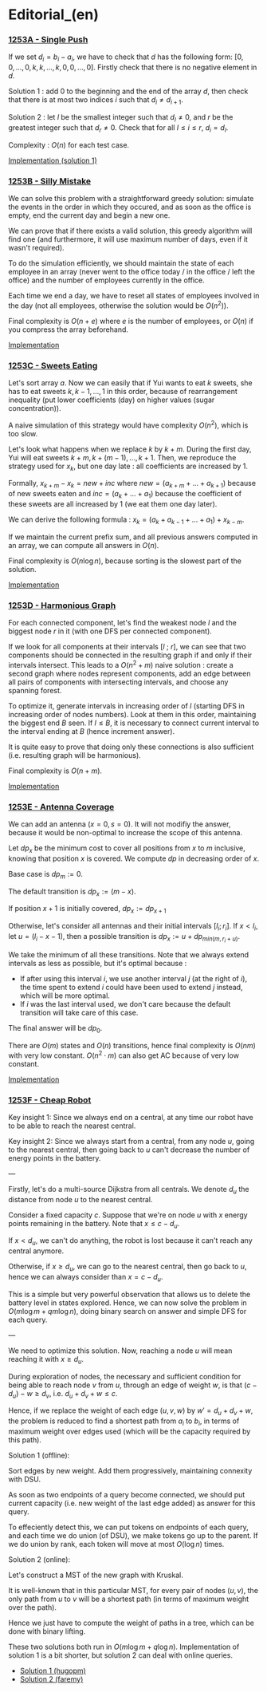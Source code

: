 # Editorial_(en)


### [1253A - Single Push](../problems/A._Single_Push.md "Codeforces Round 600 (Div. 2)")

If we set $d_i = b_i - a_i$, we have to check that $d$ has the following form: $[0, 0, \ldots, 0, k, k, \ldots, k, 0, 0, \ldots, 0]$. Firstly check that there is no negative element in $d$.

Solution 1 : add $0$ to the beginning and the end of the array $d$, then check that there is at most two indices $i$ such that $d_i \neq d_{i+1}$.

Solution 2 : let $l$ be the smallest integer such that $d_l \neq 0$, and $r$ be the greatest integer such that $d_r \neq 0$. Check that for all $l \le i \le r$, $d_i = d_l$.

Complexity : $O(n)$ for each test case.

[Implementation (solution 1)](https://codeforces.com/https://pastebin.com/TCAqg38G)

 
### [1253B - Silly Mistake](../problems/B._Silly_Mistake.md "Codeforces Round 600 (Div. 2)")

We can solve this problem with a straightforward greedy solution: simulate the events in the order in which they occured, and as soon as the office is empty, end the current day and begin a new one.

We can prove that if there exists a valid solution, this greedy algorithm will find one (and furthermore, it will use maximum number of days, even if it wasn't required).

To do the simulation efficiently, we should maintain the state of each employee in an array (never went to the office today / in the office / left the office) and the number of employees currently in the office.

Each time we end a day, we have to reset all states of employees involved in the day (not all employees, otherwise the solution would be $O(n^2)$).

Final complexity is $O(n + e)$ where $e$ is the number of employees, or $O(n)$ if you compress the array beforehand.

[Implementation](https://codeforces.com/https://pastebin.com/whyCzpvV)

 
### [1253C - Sweets Eating](../problems/C._Sweets_Eating.md "Codeforces Round 600 (Div. 2)")

Let's sort array $a$. Now we can easily that if Yui wants to eat $k$ sweets, she has to eat sweets $k, k-1, \ldots, 1$ in this order, because of rearrangement inequality (put lower coefficients (day) on higher values (sugar concentration)).

A naive simulation of this strategy would have complexity $O(n^2)$, which is too slow.

Let's look what happens when we replace $k$ by $k+m$. During the first day, Yui will eat sweets $k+m, k+(m-1), \ldots, k+1$. Then, we reproduce the strategy used for $x_k$, but one day late : all coefficients are increased by $1$. 

Formally, $x_{k+m} - x_k = new + inc$ where $new = (a_{k+m} + \ldots + a_{k+1})$ because of new sweets eaten and $inc = (a_k + \ldots + a_1)$ because the coefficient of these sweets are all increased by $1$ (we eat them one day later).

We can derive the following formula : $x_k = (a_k + a_{k-1} + \ldots + a_1) + x_{k-m}$.

If we maintain the current prefix sum, and all previous answers computed in an array, we can compute all answers in $O(n)$.

Final complexity is $O(n \log n)$, because sorting is the slowest part of the solution.

[Implementation](https://codeforces.com/https://pastebin.com/3hZLq6sP)

 
### [1253D - Harmonious Graph](../problems/D._Harmonious_Graph.md "Codeforces Round 600 (Div. 2)")

For each connected component, let's find the weakest node $l$ and the biggest node $r$ in it (with one DFS per connected component).

If we look for all components at their intervals $[l\ ;\ r]$, we can see that two components should be connected in the resulting graph if and only if their intervals intersect. This leads to a $O(n^2 + m)$ naive solution : create a second graph where nodes represent components, add an edge between all pairs of components with intersecting intervals, and choose any spanning forest.

To optimize it, generate intervals in increasing order of $l$ (starting DFS in increasing order of nodes numbers). Look at them in this order, maintaining the biggest end $B$ seen. If $l \le B$, it is necessary to connect current interval to the interval ending at $B$ (hence increment answer).

It is quite easy to prove that doing only these connections is also sufficient (i.e. resulting graph will be harmonious).

Final complexity is $O(n + m)$.

[Implementation](https://codeforces.com/https://pastebin.com/Heb9bF7b)

 
### [1253E - Antenna Coverage](../problems/E._Antenna_Coverage.md "Codeforces Round 600 (Div. 2)")

We can add an antenna $(x=0, s=0)$. It will not modifiy the answer, because it would be non-optimal to increase the scope of this antenna.

Let $dp_x$ be the minimum cost to cover all positions from $x$ to $m$ inclusive, knowing that position $x$ is covered. We compute $dp$ in decreasing order of $x$.

Base case is $dp_m := 0$.

The default transition is $dp_x := (m - x)$.

If position $x+1$ is initially covered, $dp_x := dp_{x+1}$

Otherwise, let's consider all antennas and their initial intervals $[l_i; r_i]$. If $x < l_i$, let $u = (l_i - x - 1)$, then a possible transition is $dp_x := u + dp_{min(m, r_i + u)}$.

We take the minimum of all these transitions. Note that we always extend intervals as less as possible, but it's optimal because : 

* If after using this interval $i$, we use another interval $j$ (at the right of $i$), the time spent to extend $i$ could have been used to extend $j$ instead, which will be more optimal.
* If $i$ was the last interval used, we don't care because the default transition will take care of this case.

The final answer will be $dp_0$.

There are $O(m)$ states and $O(n)$ transitions, hence final complexity is $O(nm)$ with very low constant. $O(n^2 \cdot m)$ can also get AC because of very low constant.

[Implementation](https://codeforces.com/https://pastebin.com/6FeZb3XH)

 
### [1253F - Cheap Robot](../problems/F._Cheap_Robot.md "Codeforces Round 600 (Div. 2)")

Key insight 1: Since we always end on a central, at any time our robot have to be able to reach the nearest central.

Key insight 2: Since we always start from a central, from any node $u$, going to the nearest central, then going back to $u$ can't decrease the number of energy points in the battery.

—

Firstly, let's do a multi-source Dijkstra from all centrals. We denote $d_u$ the distance from node $u$ to the nearest central.

Consider a fixed capacity $c$. Suppose that we're on node $u$ with $x$ energy points remaining in the battery. Note that $x \le c - d_u$.

If $x < d_u$, we can't do anything, the robot is lost because it can't reach any central anymore.

Otherwise, if $x \ge d_u$, we can go to the nearest central, then go back to $u$, hence we can always consider than $x = c - d_u$.

This is a simple but very powerful observation that allows us to delete the battery level in states explored. Hence, we can now solve the problem in $O(m \log m + qm \log n)$, doing binary search on answer and simple DFS for each query.

—

We need to optimize this solution. Now, reaching a node $u$ will mean reaching it with $x \ge d_u$.

During exploration of nodes, the necessary and sufficient condition for being able to reach node $v$ from $u$, through an edge of weight $w$, is that $(c - d_u) - w \ge d_v$, i.e. $d_u + d_v + w \le c$.

Hence, if we replace the weight of each edge $(u, v, w)$ by $w' = d_u + d_v + w$, the problem is reduced to find a shortest path from $a_i$ to $b_i$, in terms of maximum weight over edges used (which will be the capacity required by this path).

Solution 1 (offline):

Sort edges by new weight. Add them progressively, maintaining connexity with DSU.

As soon as two endpoints of a query become connected, we should put current capacity (i.e. new weight of the last edge added) as answer for this query.

To effeciently detect this, we can put tokens on endpoints of each query, and each time we do union (of DSU), we make tokens go up to the parent. If we do union by rank, each token will move at most $O(\log n)$ times.

Solution 2 (online):

Let's construct a MST of the new graph with Kruskal.

It is well-known that in this particular MST, for every pair of nodes $(u, v)$, the only path from $u$ to $v$ will be a shortest path (in terms of maximum weight over the path).

Hence we just have to compute the weight of paths in a tree, which can be done with binary lifting.

These two solutions both run in $O(m \log m + q \log n)$. Implementation of solution 1 is a bit shorter, but solution 2 can deal with online queries.

* [Solution 1 (hugopm)](https://codeforces.com/https://pastebin.com/xrm0MU71)
* [Solution 2 (faremy)](https://codeforces.com/https://pastebin.com/J8c8x2Fg)
